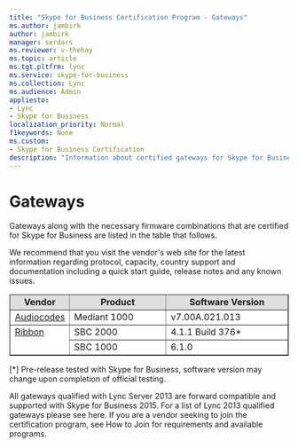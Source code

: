```yaml
---
title: "Skype for Business Certification Program - Gateways"
ms.author: jambirk
author: jambirk
manager: serdars
ms.reviewer: v-thehay
ms.topic: article
ms.tgt.pltfrm: lync
ms.service: skype-for-business
ms.collection: Lync
ms.audience: Admin
appliesto:
- Lync
- Skype for Business 
localization_priority: Normal
f1keywords: None
ms.custom:
- Skype for Business Certification
description: "Information about certified gateways for Skype for Business."
---
```


# Gateways
Gateways along with the necessary firmware combinations that are certified for Skype for Business are listed in the table that follows. 

We recommend that you visit the vendor's web site for the latest information regarding protocol, capacity, country support and documentation including a quick start guide, release notes and any known issues.

<table border="1" cellpadding="5" cellspacing="" class="grid" style="border-collapse:collapse;background-color:white;" width="597" xmlns="http://www.w3.org/1999/xhtml">
	<colgroup>
		<col width="80" />
		<col width="228" />
		<col width="263" />
	</colgroup>
	<thead>
		<tr bgcolor="#DEDEDE">
			<td align="center" valign="top"><strong>Vendor</strong></td>
			<td align="center" valign="top"><strong>Product</strong></td>
			<td align="center" valign="top"><strong>Software Version</strong></td>
		</tr>
	</thead>
	<tbody>
		<tr align="left" valign="top">
			<td><a href="http://www.audiocodes.com/products/microsoft-skype-for-business-gateway">Audiocodes</a></td>
			<td>Mediant 1000</td>
			<td>v7.00A.021.013</td>
		</tr>
		<tr align="left" valign="top">
			<td rowspan="2"><a href="https://ribboncommunications.com/solutions/enterprise-solutions/microsoft-skype-business">Ribbon</a></td>
			<td>SBC 2000</td>
			<td>4.1.1 Build 376*</td>
		</tr>
		<tr>
			<td>SBC 1000</td>
			<td>6.1.0</td>
		</tr>
	</tbody>
</table>
[*]
Pre-release tested with Skype for Business, software version may change upon completion of official testing.

All gateways qualified with Lync Server 2013 are forward compatible and supported with Skype for Business 2015. For a list of Lync 2013 qualified gateways please see here.
If you are a vendor seeking to join the certification program, see How to Join for requirements and available programs.


